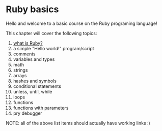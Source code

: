 # Ruby basics

Hello and welcome to a basic course on the Ruby programing language!

This chapter will cover the following topics:

1. [what is Ruby?](ruby_basics/what_is_ruby)
2. a simple "Hello world!" program/script
3. comments
4. variables and types
5. math
6. strings
7. arrays
8. hashes and symbols
9. conditional statements
10. unless, until, while
11. loops
12. functions
13. functions with parameters
14. pry debugger

NOTE:
all of the above list items should actually have working links :)
